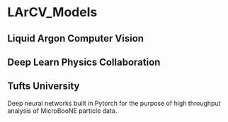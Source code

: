 # LArCV_Models

## Liquid Argon Computer Vision 
## Deep Learn Physics Collaboration
## Tufts University

Deep neural networks built in Pytorch for the purpose of high throughput analysis of MicroBooNE particle data.